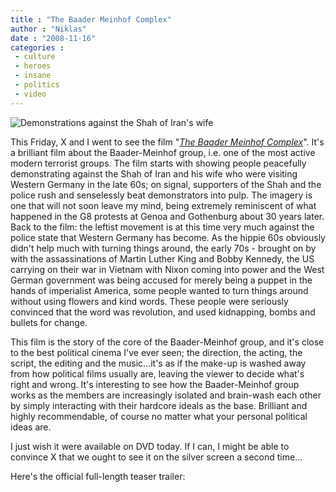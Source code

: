 ```yaml
---
title : "The Baader Meinhof Complex"
author : "Niklas"
date : "2008-11-16"
categories : 
 - culture
 - heroes
 - insane
 - politics
 - video
---
```


![Demonstrations against the Shah of Iran's wife](https://niklasblog.com/wp-content/2008-11-16-baader1.jpg)

This Friday, X and I went to see the film "_[The Baader Meinhof Complex](http://www.imdb.com/title/tt0765432)_". It's a brilliant film about the Baader-Meinhof group, i.e. one of the most active modern terrorist groups. The film starts with showing people peacefully demonstrating against the Shah of Iran and his wife who were visiting Western Germany in the late 60s; on signal, supporters of the Shah and the police rush and senselessly beat demonstrators into pulp. The imagery is one that will not soon leave my mind, being extremely reminiscent of what happened in the G8 protests at Genoa and Gothenburg about 30 years later. Back to the film: the leftist movement is at this time very much against the police state that Western Germany has become. As the hippie 60s obviously didn't help much with turning things around, the early 70s - brought on by with the assassinations of Martin Luther King and Bobby Kennedy, the US carrying on their war in Vietnam with Nixon coming into power and the West German government was being accused for merely being a puppet in the hands of imperialist America, some people wanted to turn things around without using flowers and kind words. These people were seriously convinced that the word was revolution, and used kidnapping, bombs and bullets for change.

This film is the story of the core of the Baader-Meinhof group, and it's close to the best political cinema I've ever seen; the direction, the acting, the script, the editing and the music...it's as if the make-up is washed away from how political films usually are, leaving the viewer to decide what's right and wrong. It's interesting to see how the Baader-Meinhof group works as the members are increasingly isolated and brain-wash each other by simply interacting with their hardcore ideals as the base. Brilliant and highly recommendable, of course no matter what your personal political ideas are.

I just wish it were available on DVD today. If I can, I might be able to convince X that we ought to see it on the silver screen a second time...

Here's the official full-length teaser trailer:
